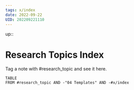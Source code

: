 ```yaml
---
tags: x/index
date: 2022-09-22
UID: 202209221110
---
```


up::
# Research Topics Index

Tag a note with #research_topic  and see it here.

```dataview
TABLE
FROM #research_topic AND -"04 Templates" AND -#x/index
```